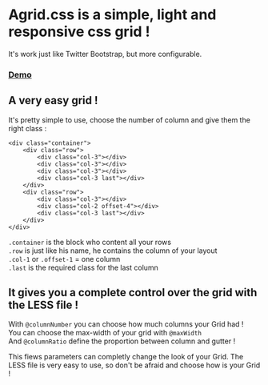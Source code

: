 # Agrid.css is a simple, light and responsive css grid !

It's work just like Twitter Bootstrap, but more configurable. 

### [Demo](http://yago31.github.com/agrid.css/)

## A very easy grid !

It's pretty simple to use, choose the number of column and give them the right class :

```
<div class="container">
    <div class="row">
        <div class="col-3"></div>
        <div class="col-3"></div>
        <div class="col-3"></div>
        <div class="col-3 last"></div>
    </div>
    <div class="row">
        <div class="col-3"></div>
        <div class="col-2 offset-4"></div>
        <div class="col-3 last"></div>
    </div>
</div>
```

```.container``` is the block who content all your rows<br />
```.row``` is just like his name, he contains the column of your layout<br />
```.col-1``` or ```.offset-1``` = one column <br />
```.last``` is the required class for the last column

## It gives you a complete control over the grid with the LESS file !

With ```@columnNumber``` you can choose how much columns your Grid had !<br />
You can choose the max-width of your grid with ```@maxWidth```<br />
And ```@columnRatio``` define the proportion between column and gutter !

This fiews parameters can completly change the look of your Grid. The LESS file is very easy to use, so don't be afraid and choose how is your Grid !
